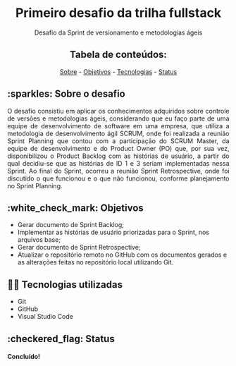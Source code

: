 <h1 align="center">Primeiro desafio da trilha fullstack</h1> 
<p align="center">Desafio da Sprint de versionamento e metodologias ágeis<p>

<h2 align="center">Tabela de conteúdos:</h2>
<p align="center"> 
  <a href="#Sobre o desafio">Sobre</a> -
  <a href="#objetivos">Objetivos</a> -
  <a href="#tecnologias utilizadas">Tecnologias</a> - 
  <a href="#status">Status</a>
</p>

<h2>:sparkles: Sobre o desafio</h2>
<p align="justify">O desafio consistiu em aplicar os conhecimentos adquiridos sobre controle de versões e metodologias ágeis, considerando que eu faço parte de uma equipe de desenvolvimento de software em uma empresa, que utiliza a metodologia de desenvolvimento ágil SCRUM, onde foi realizada a reunião Sprint Planning que contou com a participação do SCRUM Master, da equipe de desenvolvimento e do Product Owner (PO) que, por sua vez, disponibilizou o Product Backlog com as histórias de usuário, a partir do qual decidiu-se que as histórias de ID 1 e 3 seriam implementadas nessa Sprint. Ao final do Sprint, ocorreu a reunião Sprint Retrospective, onde foi discutido o que funcionou e o que não funcionou, conforme planejamento no Sprint Planning.</p>

<h2>:white_check_mark: Objetivos</h2>
<ul>
  <li>Gerar documento de Sprint Backlog;</li>
  <li>Implementar as histórias de usuário priorizadas para o Sprint, nos arquivos base;</li>
  <li>Gerar documento de Sprint Retrospective;</li>
  <li>Atualizar o repositório remoto no GitHub com os documentos gerados e as alterações feitas no repositório local utilizando Git.</li>
</ul>

<h2>👩‍💻 Tecnologias utilizadas</h2>
<ul>
  <li>Git</li>
  <li>GitHub</li>
  <li>Visual Studio Code</li>
</ul>

<h2>:checkered_flag: Status</h2>
<h4>Concluído!</h4>


  
